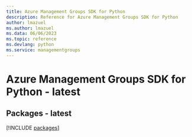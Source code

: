 ```yaml
---
title: Azure Management Groups SDK for Python
description: Reference for Azure Management Groups SDK for Python
author: lmazuel
ms.author: lmazuel
ms.data: 06/06/2023
ms.topic: reference
ms.devlang: python
ms.service: managementgroups
---
```

# Azure Management Groups SDK for Python - latest
## Packages - latest
[!INCLUDE [packages](management-groups-index.md)]